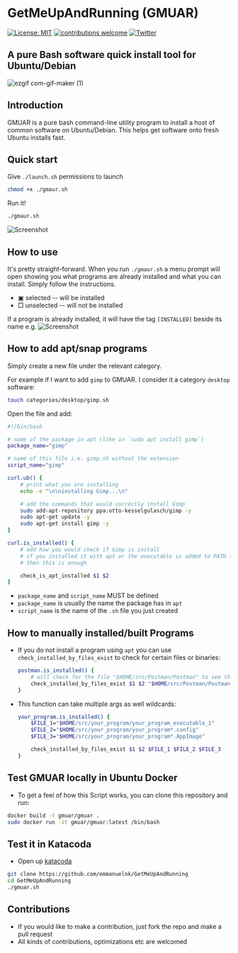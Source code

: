 # GetMeUpAndRunning (GMUAR)
[![License: MIT](https://img.shields.io/badge/License-MIT-yellow.svg)](https://opensource.org/licenses/MIT)
[![contributions welcome](https://img.shields.io/badge/contributions-welcome-brightgreen.svg?style=flat)](https://github.com/dwyl/esta/issues)
[![Twitter](https://img.shields.io/twitter/follow/emmanuel_n_k?style=social)](https://twitter.com/emmanuel_n_k)
## A pure Bash software quick install tool for Ubuntu/Debian
![ezgif com-gif-maker (1)](https://user-images.githubusercontent.com/19330930/111744577-68516900-88c6-11eb-9c75-641acff9bef3.gif)
## Introduction

GMUAR is a pure bash command-line utility program to install a host of common software on Ubuntu/Debian. 
This helps get software onto fresh Ubuntu installs fast.

## Quick start

Give `./launch.sh` permissions to launch
```bash
chmod +x ./gmaur.sh
```

Run it!
```bash
./gmaur.sh
```

![Screenshot](https://user-images.githubusercontent.com/19330930/111746696-57562700-88c9-11eb-9fcb-1238d1749c3a.png)

## How to use
It's pretty straight-forward. When you run `./gmaur.sh` a menu prompt will open showing you what programs are already installed and what you can install.
Simply follow the instructions.

- ▣ selected -- will be installed
- □ unselected -- will not be installed

If a program is already installed, it will have the tag `[INSTALLED]` beside its name e.g.
![Screenshot](https://user-images.githubusercontent.com/19330930/111747020-c2076280-88c9-11eb-985c-01a409c8d6e8.png)



## How to add apt/snap programs
Simply create a new file under the relevant category. 

For example if I want to add `gimp` to GMUAR. I consider it a category `desktop` software:
```bash
touch categories/desktop/gimp.sh    
```

Open the file and add:
```bash
#!/bin/bash

# name of the package in apt (like in `sudo apt install gimp`)
package_name="gimp"

# name of this file i.e. gimp.sh without the extension
script_name="gimp"

curl.ub() {  
    # print what you are installing
    echo -e "\n\ninstalling Gimp...\n"

    # add the commands that would correctly install Gimp
    sudo add-apt-repository ppa:otto-kesselgulasch/gimp -y
    sudo apt-get update -y
    sudo apt-get install gimp -y
}

curl.is_installed() {
    # add how you would check if Gimp is install
    # if you installed it with apt or the executable is added to PATH (e.g. snap packages)
    # then this is enough

    check_is_apt_installed $1 $2
}
```
- `package_name` and `script_name` MUST be defined
- `package_name` is usually the name the package has in `apt`
- `script_name` is the name of the `.sh` file you just created

## How to manually installed/built Programs
- If you do not install a program using `apt` you can use `check_installed_by_files_exist` to check for certain files or binaries:
    ```bash
    postman.is_installed() {
        # will check for the file "$HOME/src/Postman/Postman" to see that Postman exists
        check_installed_by_files_exist $1 $2 "$HOME/src/Postman/Postman"
    }
    ```
- This function can take multiple args as well wildcards:
    ```bash
    your_program.is_installed() {
        $FILE_1="$HOME/src/your_program/your_program_executable_1"
        $FILE_2="$HOME/src/your_program/your_program*.config"
        $FILE_3="$HOME/src/your_program/your_program*.AppImage"

        check_installed_by_files_exist $1 $2 $FILE_1 $FILE_2 $FILE_3
    }
    ```

## Test GMUAR locally in Ubuntu Docker
- To get a feel of how this Script works, you can clone this repository and run:
```bash
docker build -t gmuar/gmuar .
sudo docker run -it gmuar/gmuar:latest /bin/bash
```

## Test it in Katacoda
- Open up [katacoda](https://www.katacoda.com/courses/ubuntu/playground)
```bash
git clone https://github.com/emmanuelnk/GetMeUpAndRunning
cd GetMeUpAndRunning
./gmuar.sh
```

## Contributions
- If you would like to make a contribution, just fork the repo and make a pull request
- All kinds of contributions, optimizations etc are welcomed



